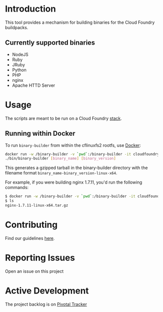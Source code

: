 # Introduction

This tool provides a mechanism for building binaries for the Cloud Foundry buildpacks.

## Currently supported binaries

* NodeJS
* Ruby
* JRuby
* Python
* PHP
* nginx
* Apache HTTD Server

# Usage

The scripts are meant to be run on a Cloud Foundry [stack](https://docs.cloudfoundry.org/concepts/stacks.html).

## Running within Docker

To run `binary-builder` from within the cflinuxfs2 rootfs, use [Docker](https://docker.io):

```bash
docker run -w /binary-builder -v `pwd`:/binary-builder -it cloudfoundry/cflinuxfs2 bash
./bin/binary-builder [binary_name] [binary_version]
```

This generates a gzipped tarball in the binary-builder directory with the filename format `binary_name-binary_version-linux-x64`.

For example, if you were building nginx 1.7.11, you'd run the following commands:

```bash
$ docker run -w /binary-builder -v `pwd`:/binary-builder -it cloudfoundry/cflinuxfs2 ./bin/binary-builder nginx 1.7.11
$ ls
nginx-1.7.11-linux-x64.tar.gz
```

# Contributing

Find our guidelines [here](./CONTRIBUTING.md).

# Reporting Issues

Open an issue on this project

# Active Development

The project backlog is on [Pivotal Tracker](https://www.pivotaltracker.com/projects/1042066)
